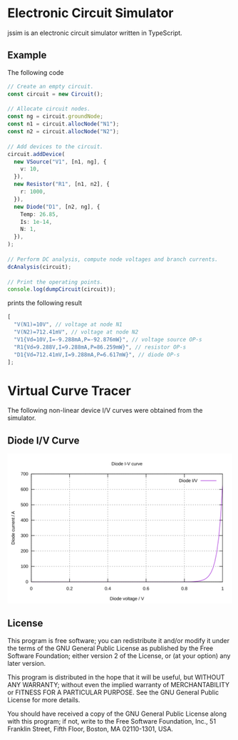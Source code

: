 # Electronic Circuit Simulator

jssim is an electronic circuit simulator written in TypeScript.

## Example

The following code

```typescript
// Create an empty circuit.
const circuit = new Circuit();

// Allocate circuit nodes.
const ng = circuit.groundNode;
const n1 = circuit.allocNode("N1");
const n2 = circuit.allocNode("N2");

// Add devices to the circuit.
circuit.addDevice(
  new VSource("V1", [n1, ng], {
    v: 10,
  }),
  new Resistor("R1", [n1, n2], {
    r: 1000,
  }),
  new Diode("D1", [n2, ng], {
    Temp: 26.85,
    Is: 1e-14,
    N: 1,
  }),
);

// Perform DC analysis, compute node voltages and branch currents.
dcAnalysis(circuit);

// Print the operating points.
console.log(dumpCircuit(circuit));
```

prints the following result

```typescript
[
  "V(N1)=10V", // voltage at node N1
  "V(N2)=712.41mV", // voltage at node N2
  "V1{Vd=10V,I=-9.288mA,P=-92.876mW}", // voltage source OP-s
  "R1{Vd=9.288V,I=9.288mA,P=86.259mW}", // resistor OP-s
  "D1{Vd=712.41mV,I=9.288mA,P=6.617mW}", // diode OP-s
];
```

# Virtual Curve Tracer

The following non-linear device I/V curves were obtained from the simulator.

## Diode I/V Curve

![Diode I/V curve](./packages/vct/plot/iv-diode.svg)

## License

This program is free software; you can redistribute it and/or modify it under
the terms of the GNU General Public License as published by the Free Software
Foundation; either version 2 of the License, or (at your option) any later
version.

This program is distributed in the hope that it will be useful, but WITHOUT ANY
WARRANTY; without even the implied warranty of MERCHANTABILITY or FITNESS FOR A
PARTICULAR PURPOSE. See the GNU General Public License for more details.

You should have received a copy of the GNU General Public License along with
this program; if not, write to the Free Software Foundation, Inc., 51 Franklin
Street, Fifth Floor, Boston, MA 02110-1301, USA.
